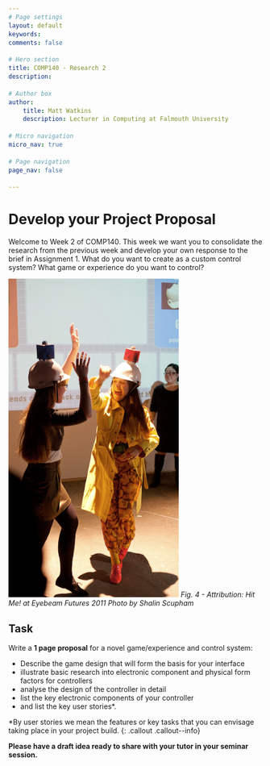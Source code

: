 ```yaml
---
# Page settings
layout: default
keywords:
comments: false

# Hero section
title: COMP140 - Research 2
description: 

# Author box
author:
    title: Matt Watkins
    description: Lecturer in Computing at Falmouth University

# Micro navigation
micro_nav: true

# Page navigation
page_nav: false
    
---
```


# Develop your Project Proposal

Welcome to Week 2 of COMP140. This week we want you to consolidate the research from the previous week and develop your own response to the brief in Assignment 1.  What do you want to create as a custom control system? What game or experience do you want to control?  

![Hit Me!](images/hitme.png)
*Fig. 4 - Attribution: Hit Me! at Eyebeam Futures 2011  Photo by Shalin Scupham*

## Task

Write a **1 page proposal** for a novel game/experience and control system:  

-   Describe the game design that will form the basis for your interface
-   illustrate basic research into electronic component and physical form factors for controllers
-   analyse the design of the controller in detail
-   list the key electronic components of your controller
-   and list the key user stories*.

*By user stories we mean the features or key tasks that you can envisage taking place in your project build.
{: .callout .callout--info}

  **Please have a draft idea ready to share with your tutor in your seminar session.**
<!--stackedit_data:
eyJoaXN0b3J5IjpbMTAxMDMxNTA4N119
-->